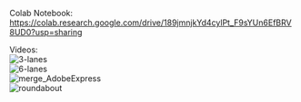 Colab Notebook:\
https://colab.research.google.com/drive/189jmnjkYd4cylPt_F9sYUn6EfBRV8UD0?usp=sharing

Videos:\
![3-lanes](https://user-images.githubusercontent.com/49105118/196131706-8cd57ef2-4dae-42a1-9c89-fcce9fed9523.gif)
\
![6-lanes](https://user-images.githubusercontent.com/49105118/196131722-b9145e10-7b88-4a56-a354-849f54c5d472.gif)
\
![merge_AdobeExpress](https://user-images.githubusercontent.com/49105118/196129165-134fc228-8036-4656-b681-ca20ddb4b41f.gif)
\
![roundabout](https://user-images.githubusercontent.com/49105118/196132298-f21e5979-4181-40f8-8d2a-925ae774c9ac.gif)
